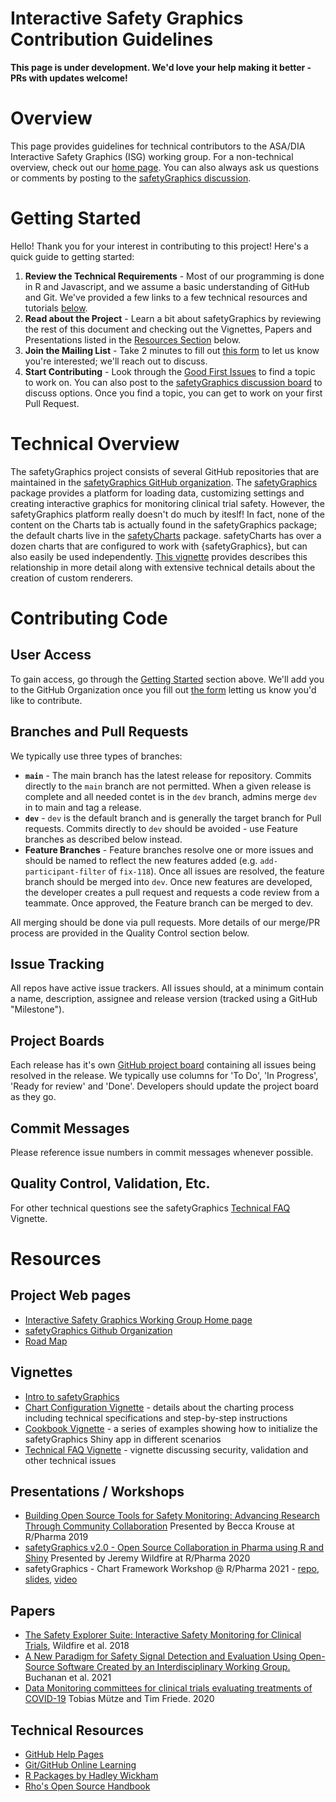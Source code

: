 # Interactive Safety Graphics Contribution Guidelines

**This page is under development. We'd love your help making it better - PRs with updates welcome!**

# Overview 

 This page provides guidelines for technical contributors to the ASA/DIA Interactive Safety Graphics (ISG) working group. For a non-technical overview, check out our [home page](https://safetygraphics.github.io/). You can also always ask us questions or comments by posting to the [safetyGraphics discussion](https://github.com/SafetyGraphics/safetyGraphics/discussions). 

# Getting Started

Hello! Thank you for your interest in contributing to this project! Here's a quick guide to getting started: 

1. **Review the Technical Requirements** - Most of our programming is done in R and Javascript, and we assume a basic understanding of GitHub and Git. We've provided a few links to a few technical resources and tutorials [below](#Technical-Resources).
2. **Read about the Project** -  Learn a bit about safetyGraphics by reviewing the rest of this document and checking out the Vignettes, Papers and Presentations listed in the [Resources Section](#Resources) below. 
3. **Join the Mailing List** - Take 2 minutes to fill out <a href='https://docs.google.com/forms/d/e/1FAIpQLSd4wkSfaajuj3iaVHirqj8L05S3yH7GVGwopufWRMmjif4IDg/viewform?usp=sf_link'>this form</a> to let us know you're interested; we'll reach out to discuss. 
4. **Start Contributing**  - Look through the [Good First Issues](https://github.com/issues?q=is%3Aopen+is%3Aissue+author%3Ajwildfire+archived%3Afalse+user%3ASafetyGraphics+label%3A%22good+first+issue%22) to find a topic to work on. You can also post to the [safetyGraphics discussion board](https://github.com/SafetyGraphics/safetyGraphics/discussions) to discuss options. Once you find a topic, you can get to work on your first Pull Request. 

# Technical Overview

The safetyGraphics project consists of several GitHub repositories that are maintained in the [safetyGraphics GitHub organization](https://github.com/SafetyGraphics/). The [safetyGraphics](https://github.com/SafetyGraphics/safetyGraphics) package provides a platform for loading data, customizing settings and creating interactive graphics for monitoring clinical trial safety. However, the safetyGraphics platform really doesn't do much by iteslf! In fact, none of the content on the Charts tab is actually found in the safetyGraphics package; the default charts live in the  [safetyCharts](https://github.com/SafetyGraphics/safetyCharts) package. safetyCharts has over a dozen charts that are configured to work with {safetyGraphics}, but can also easily be used independently. [This vignette](https://github.com/SafetyGraphics/SafetyGraphics/wiki/ChartConfiguration) provides describes this relationship in more detail along with extensive technical details about the creation of custom renderers.

# Contributing Code 

## User Access

To gain access, go through the [Getting Started](#Getting-Started) section above. We'll add you to the GitHub Organization once you fill out [the form](https://docs.google.com/forms/d/e/1FAIpQLSd4wkSfaajuj3iaVHirqj8L05S3yH7GVGwopufWRMmjif4IDg/viewform?usp=sf_link) letting us know you'd like to contribute. 

## Branches and Pull Requests

 We typically use three types of branches: 

- **`main`** - The main branch has the latest release for repository. Commits directly to the `main` branch are not permitted. When a given release is complete and all needed contet is in the `dev` branch, admins merge `dev` in to main and tag a release. 
- **`dev`** - `dev` is the default branch and is generally the target branch for Pull requests. Commits directly to `dev` should be avoided - use Feature branches as described below instead. 
- **Feature Branches** - Feature branches resolve one or more issues and should be named to reflect the new features added  (e.g. `add-participant-filter` of `fix-118`). Once all issues are resolved, the feature branch should be merged into `dev`. Once new features are developed, the developer creates a pull request and requests a code review from a teammate. Once approved, the Feature branch can be merged to dev. 

All merging should be done via pull requests. More details of our merge/PR process are provided in the Quality Control section below. 

## Issue Tracking

All repos have active issue trackers. All issues should, at a minimum contain a name, description, assignee and release version (tracked using a GitHub "Milestone").

## Project Boards

Each release has it's own [GitHub project board](https://help.github.com/en/github/managing-your-work-on-github/managing-project-boards) containing all issues being resolved in the release. We typically use columns for 'To Do', 'In Progress', 'Ready for review' and 'Done'. Developers should update the project board as they go. 

## Commit Messages

Please reference issue numbers in commit messages whenever possible. 

## Quality Control, Validation, Etc.

For other technical questions see the safetyGraphics [Technical FAQ](https://github.com/SafetyGraphics/SafetyGraphics/wiki/TechnicalFAQ) Vignette.

# Resources
## Project Web pages

- [Interactive Safety Graphics Working Group Home page](https://safetygraphics.github.io/)
- [safetyGraphics Github Organization](https://github.com/SafetyGraphics/)
- [Road Map](https://github.com/SafetyGraphics/SafetyGraphics.github.io/blob/master/roadmap.md)

## Vignettes

- [Intro to safetyGraphics](https://github.com/SafetyGraphics/SafetyGraphics/wiki/Intro)
- [Chart Configuration Vignette](https://github.com/SafetyGraphics/SafetyGraphics/wiki/ChartConfiguration) - details about the charting process including technical specifications and step-by-step instructions
- [Cookbook Vignette](https://github.com/SafetyGraphics/SafetyGraphics/wiki/Cookbook) - a series of examples showing how to initialize the safetyGraphics Shiny app in different scenarios
- [Technical FAQ Vignette](https://github.com/SafetyGraphics/SafetyGraphics/wiki/TechnicalFAQ) - vignette discussing security, validation and other technical issues

## Presentations / Workshops

- [Building Open Source Tools for Safety Monitoring: Advancing Research Through Community Collaboration](https://rinpharma.com/publication/rinpharma_105/) Presented by Becca Krouse at R/Pharma 2019 
- [safetyGraphics v2.0 - Open Source Collaboration in Pharma using R and Shiny](https://www.youtube.com/watch?v=2Ykw1jwSw5M) Presented by Jeremy Wildfire at R/Pharma 2020 
- safetyGraphics - Chart Framework Workshop @ R/Pharma 2021 - [repo](https://github.com/SafetyGraphics/RPharma2021-Workshop), [slides](https://github.com/SafetyGraphics/RPharma2021-Workshop/blob/main/slides/SafetyGraphicsWorkshop.pptx?raw=true), [video](https://www.youtube.com/watch?v=wa3NHKazyew) 

## Papers

- [The Safety Explorer Suite: Interactive Safety Monitoring for Clinical Trials](https://journals.sagepub.com/doi/abs/10.1177/2168479018754846), Wildfire et al. 2018
- [A New Paradigm for Safety Signal Detection and Evaluation Using Open-Source Software Created by an Interdisciplinary Working Group.](https://link.springer.com/content/pdf/10.1007/s43441-021-00319-3.pdf) Buchanan et al. 2021
- [Data Monitoring committees for clinical trials evaluating treatments of COVID-19](https://www.contemporaryclinicaltrials.com/article/S1551-7144(20)30232-9/fulltext) Tobias Mütze and Tim Friede. 2020 

## Technical Resources

- [GitHub Help Pages](https://help.github.com/en/github)
- [Git/GitHub Online Learning](https://www.coursera.org/learn/introduction-git-github)
- [R Packages by Hadley Wickham](http://r-pkgs.had.co.nz/)
- [Rho's Open Source Handbook](https://github.com/RhoInc/open-source-handbook/)
